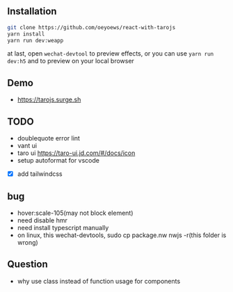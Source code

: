 ## Installation

```bash
git clone https://github.com/oeyoews/react-with-tarojs
yarn install 
yarn run dev:weapp 
```

at last, open `wechat-devtool` to preview effects, or you can use `yarn run dev:h5` and to preview on your local browser

## Demo

- https://tarojs.surge.sh

## TODO

- doublequote error lint
- vant ui
- taro ui https://taro-ui.jd.com/#/docs/icon
- setup autoformat for vscode
- [x] add tailwindcss

## bug

* hover:scale-105(may not block element)
* need disable hmr
* need install typescript manually
* on linux, this wechat-devtools, sudo cp package.nw nwjs -r(this folder is wrong)

## Question

- why use class instead of function usage for components
